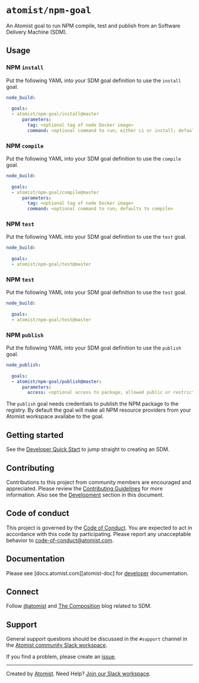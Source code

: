 # `atomist/npm-goal`

An Atomist goal to run NPM compile, test and publish from an Software
Delivery Machine (SDM).

## Usage

### NPM `install`

Put the following YAML into your SDM goal definition to use the `install`
goal.

```yaml
node_build:
  
  goals:
  - atomist/npm-goal/install@master
      parameters:
        tag: <optional tag of node Docker image>
        command: <optional command to run; either ci or install; defaults to ci>
```
### NPM `compile`

Put the following YAML into your SDM goal definition to use the `compile`
goal.

```yaml
node_build:
  
  goals:
  - atomist/npm-goal/compile@master
      parameters:
        tag: <optional tag of node Docker image>
        command: <optional command to run; defaults to compile>
```

### NPM `test`

Put the following YAML into your SDM goal definition to use the `test`
goal.

```yaml
node_build:
  
  goals:
  - atomist/npm-goal/test@master
```

### NPM `test`

Put the following YAML into your SDM goal definition to use the `test`
goal.

```yaml
node_build:
  
  goals:
  - atomist/npm-goal/test@master
```

### NPM `publish`

Put the following YAML into your SDM goal definition to use the `publish`
goal.

```yaml
node_publish:
  
  goals:
  - atomist/npm-goal/publish@master:
      parameters:
        access: <optional access to package; allowed public or restricted; defaults to restricted>
```

The `publish` goal needs credentials to publish the NPM package to the 
registry. By default the goal will make all NPM resource providers from your
Atomist workspace availabe to the goal. 

## Getting started

See the [Developer Quick Start][atomist-quick] to jump straight to
creating an SDM.

[atomist-quick]: https://docs.atomist.com/quick-start/ (Atomist - Developer Quick Start)

## Contributing

Contributions to this project from community members are encouraged
and appreciated. Please review the [Contributing
Guidelines](CONTRIBUTING.md) for more information. Also see the
[Development](#development) section in this document.

## Code of conduct

This project is governed by the [Code of
Conduct](CODE_OF_CONDUCT.md). You are expected to act in accordance
with this code by participating. Please report any unacceptable
behavior to code-of-conduct@atomist.com.

## Documentation

Please see [docs.atomist.com][atomist-doc] for
[developer][atomist-doc-sdm] documentation.

[atomist-doc-sdm]: https://docs.atomist.com/developer/sdm/ (Atomist Documentation - SDM Developer)

## Connect

Follow [@atomist][atomist-twitter] and [The Composition][atomist-blog]
blog related to SDM.

[atomist-twitter]: https://twitter.com/atomist (Atomist on Twitter)
[atomist-blog]: https://the-composition.com/ (The Composition - The Official Atomist Blog)

## Support

General support questions should be discussed in the `#support`
channel in the [Atomist community Slack workspace][slack].

If you find a problem, please create an [issue][].

[issue]: https://github.com/atomist/npm-goal/issues

---

Created by [Atomist][atomist].
Need Help?  [Join our Slack workspace][slack].

[atomist]: https://atomist.com/ (Atomist - How Teams Deliver Software)
[slack]: https://join.atomist.com/ (Atomist Community Slack)
